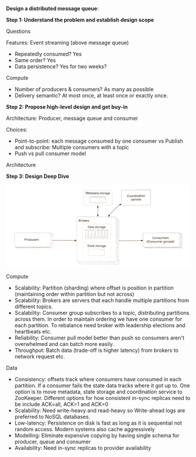 **Design a distributed message queue**:

**Step 1: Understand the problem and establish design scope**

Questions

Features: Event streaming (above message queue)
* Repeatedly consumed? Yes
* Same order? Yes
* Data persistence? Yes for two weeks?

Compute
* Number of producers & consumers? As many as possible
* Delivery semantic? At most once, at least once or exactly once.  

**Step 2: Propose high-level design and get buy-in**

Architecture: Producer, message queue and consumer

Choices:
* Point-to-point: each message consumed by one consumer vs Publish and subscribe: Multiple consumers with a topic
* Push vs pull consumer model

Architecture

**Step 3: Design Deep Dive**

![image info](./../../../images/message_queue.png)

Compute
* Scalability: Partition (sharding) where offset is position in partition (maintaining order within partition but not across)
* Scalability: Brokers are servers that each handle multiple partitions from different topics.
* Scalability: Consumer group subscribes to a topic, distributing partitions across them. In order to maintain ordering we have one consumer for each partition. To rebalance need broker with leadership elections and heartbeats etc.
* Reliability: Consumer pull model better than push so consumers aren't overwhelmed and can batch more easily.
* Throughput: Batch data (trade-off is higher latency) from brokers to network request etc.

Data
* Consistency: offsets track where consumers have consumed in each partition. If a consumer fails the state data tracks where it got up to. One option is to move metadata, state storage and coordination service to ZooKeeper. Different options for how consistent in-sync replicas need to be include ACK=all, ACK=1 and ACK=0
* Scalability: Need write-heavy and read-heavy so Write-ahead logs are preferred to NoSQL databases. 
* Low-latency: Persistence on disk is fast as long as it is sequential not random access. Modern systems also cache aggressively
* Modelling: Eliminate expensive copying by having single schema for producer, queue and consumer
* Availability: Need in-sync replicas to provider availability
